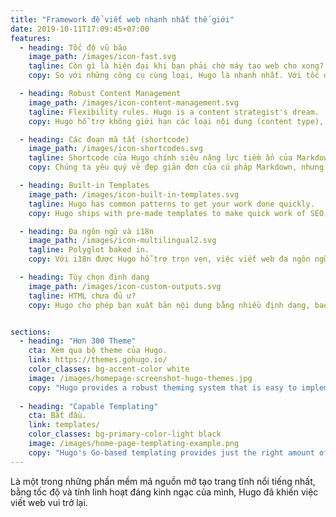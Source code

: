 ```yaml
---
title: "Framework để viết web nhanh nhất thế giới"
date: 2019-10-11T17:09:45+07:00
features:
  - heading: Tốc độ vũ bão
    image_path: /images/icon-fast.svg
    tagline: Còn gì là hiện đại khi bạn phải chờ máy tạo web cho xong?
    copy: So với những công cụ cùng loại, Hugo là nhanh nhất. Với tốc độ dưới 1ms cho mỗi trang, việc tạo những web thông thường tốn chưa đến 1 giây.

  - heading: Robust Content Management
    image_path: /images/icon-content-management.svg
    tagline: Flexibility rules. Hugo is a content strategist's dream.
    copy: Hugo hỗ trợ không giới hạn các loại nội dung (content type), kiểu phân loại (taxonomy), trình đơn (menu), nội dung động có dạng API (dynamic API-driven content), vân-vân mà không cần plugin nào cả.

  - heading: Các đoạn mã tắt (shortcode)
    image_path: /images/icon-shortcodes.svg
    tagline: Shortcode của Hugo chính siêu năng lực tiềm ẩn của Markdown.
    copy: Chúng ta yêu quý vẻ đẹp giản đơn của cú pháp Markdown, nhưng cũng có lúc ta cần tính linh hoạt hơn. Shortcode của Hugo cho phép ta có được cả hai điều đó.

  - heading: Built-in Templates
    image_path: /images/icon-built-in-templates.svg
    tagline: Hugo has common patterns to get your work done quickly.
    copy: Hugo ships with pre-made templates to make quick work of SEO, commenting, analytics and other functions. One line of code, and you're done.

  - heading: Đa ngôn ngữ và i18n
    image_path: /images/icon-multilingual2.svg
    tagline: Polyglot baked in.
    copy: Với i18n được Hugo hỗ trợ trọn vẹn, việc viết web đa ngôn ngữ dễ như viết web một ngôn ngữ.

  - heading: Tùy chọn định dạng
    image_path: /images/icon-custom-outputs.svg
    tagline: HTML chưa đủ ư?
    copy: Hugo cho phép bạn xuất bản nội dung bằng nhiều định dạng, bao gồm JSON hay AMP, và dễ dàng tạo cho mình riêng một loại.


sections:
  - heading: "Hơn 300 Theme"
    cta: Xem qua bộ theme của Hugo.
    link: https://themes.gohugo.io/
    color_classes: bg-accent-color white
    image: /images/homepage-screenshot-hugo-themes.jpg
    copy: "Hugo provides a robust theming system that is easy to implement but capable of producing even the most complicated websites."
    
  - heading: "Capable Templating"
    cta: Bắt đầu.
    link: templates/
    color_classes: bg-primary-color-light black
    image: /images/home-page-templating-example.png
    copy: "Hugo's Go-based templating provides just the right amount of logic to build anything from the simple to complex. If you prefer Jade/Pug-like syntax, you can also use Amber, Ace, or any combination of the three."
---
```


Là một trong những phần mềm mã nguồn mở tạo trang tĩnh nổi tiếng nhất, bằng tốc độ và tính linh hoạt đáng kinh ngạc của mình, Hugo đã khiến việc viết web vui trở lại.
